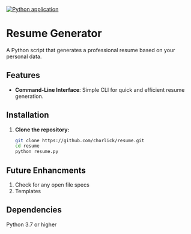 [![Python application](https://github.com/chorlick/resume/actions/workflows/python-app.yml/badge.svg)](https://github.com/chorlick/resume/actions/workflows/python-app.yml)

# Resume Generator

A Python script that generates a professional resume based on your personal data. 

## Features

- **Command-Line Interface**: Simple CLI for quick and efficient resume generation.

## Installation

1. **Clone the repository:**

   ```bash
   git clone https://github.com/chorlick/resume.git
   cd resume
   python resume.py
    ```

## Future Enhancments
1. Check for any open file specs
2. Templates

## Dependencies
Python 3.7 or higher
